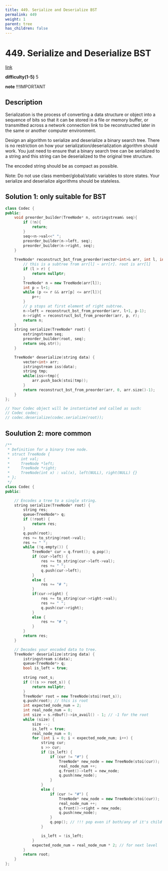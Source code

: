 ```yaml
---
title: 449. Serialize and Deserialize BST
permalink: 449
weight: 1
parent: tree
has_children: false
---
```

# 449. Serialize and Deserialize BST
[link](https://leetcode.com/problems/serialize-and-deserialize-bst/)

**difficulty(1-5)**
5

**note**
!!!IMPORTANT

## Description
Serialization is the process of converting a data structure or object into a sequence of bits so that it can be stored in a file or memory buffer, or transmitted across a network connection link to be reconstructed later in the same or another computer environment.

Design an algorithm to serialize and deserialize a binary search tree. There is no restriction on how your serialization/deserialization algorithm should work. You just need to ensure that a binary search tree can be serialized to a string and this string can be deserialized to the original tree structure.

The encoded string should be as compact as possible.

Note: Do not use class member/global/static variables to store states. Your serialize and deserialize algorithms should be stateless.

## Solution 1: only suitable for BST
```c++
class Codec {
public:
    void preorder_builder(TreeNode* n, ostringstream& seq){
        if (!n){
            return;
        }
        seq<<n->val<<" ";
        preorder_builder(n->left, seq);
        preorder_builder(n->right, seq);
    }
    
    TreeNode* reconstruct_bst_from_preorder(vector<int>& arr, int l, int r){
        // this is a subtree from arr[l] ~ arr[r]. root is arr[l]
        if (l > r) {
            return nullptr;
        }
        TreeNode* n = new TreeNode(arr[l]);
        int p = l+1;
        while (p <= r && arr[p] <= arr[l]){
            p++;
        }
        // p stops at first element of right subtree.
        n->left = reconstruct_bst_from_preorder(arr, l+1, p-1);
        n->right = reconstruct_bst_from_preorder(arr, p, r);
        return n;
    }
    string serialize(TreeNode* root) {
        ostringstream seq;
        preorder_builder(root, seq);
        return seq.str();
    }

    TreeNode* deserialize(string data) {
        vector<int> arr;
        istringstream iss(data);
        string tmp;
        while(iss>>tmp){
            arr.push_back(stoi(tmp));
        }
        return reconstruct_bst_from_preorder(arr, 0, arr.size()-1);
    }
};

// Your Codec object will be instantiated and called as such:
// Codec codec;
// codec.deserialize(codec.serialize(root));
```

## Soulution 2: more common
```c++
/**
 * Definition for a binary tree node.
 * struct TreeNode {
 *     int val;
 *     TreeNode *left;
 *     TreeNode *right;
 *     TreeNode(int x) : val(x), left(NULL), right(NULL) {}
 * };
 */
class Codec {
public:

    // Encodes a tree to a single string.
    string serialize(TreeNode* root) {
        string res;
        queue<TreeNode*> q;
        if (!root) {
            return res;
        }
        q.push(root);
        res += to_string(root->val);
        res += " ";
        while (!q.empty()) {
            TreeNode* cur = q.front(); q.pop();
            if (cur->left) {
                res += to_string(cur->left->val);
                res += " ";
                q.push(cur->left);
            }
            else {
                res += "# ";
            }
            if(cur->right) {
                res += to_string(cur->right->val);
                res += " ";
                q.push(cur->right);
            }
            else {
                res += "# ";
            }
        }
        return res;
    }

    // Decodes your encoded data to tree.
    TreeNode* deserialize(string data) {
        istringstream s(data);
        queue<TreeNode*> q;
        bool is_left = true;
        
        string root_s;
        if (!(s >> root_s)) {
            return nullptr;
        }
        TreeNode* root = new TreeNode(stoi(root_s));
        q.push(root); // this is root
        int expected_node_num = 2;
        int real_node_num = 0;
        int size = s.rdbuf()->in_avail() - 1; // -1 for the root
        while (size) {
            size --;
            is_left = true;
            real_node_num = 0;
            for (int i = 0; i < expected_node_num; i++) {
                string cur;
                s >> cur;
                if (is_left) {
                    if (cur != "#") {
                        TreeNode* new_node = new TreeNode(stoi(cur));
                        real_node_num ++;
                        q.front()->left = new_node;
                        q.push(new_node);
                    }
                }
                else {
                    if (cur != "#") {
                        TreeNode* new_node = new TreeNode(stoi(cur));
                        real_node_num ++;
                        q.front()->right = new_node;
                        q.push(new_node);
                    }
                    q.pop(); // !!! pop even if both/any of it's child is #
                }

                is_left = !is_left;
            }
            expected_node_num = real_node_num * 2; // for next level
        }
        return root;
    }
};
```